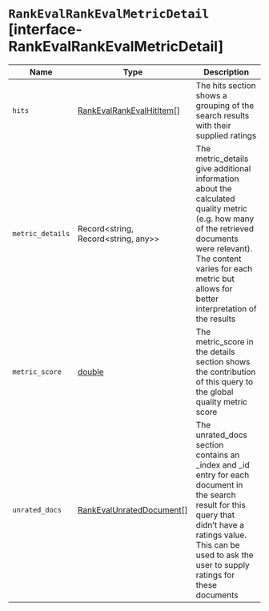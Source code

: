 # `RankEvalRankEvalMetricDetail` [interface-RankEvalRankEvalMetricDetail]

| Name | Type | Description |
| - | - | - |
| `hits` | [RankEvalRankEvalHitItem](./RankEvalRankEvalHitItem.md)[] | The hits section shows a grouping of the search results with their supplied ratings |
| `metric_details` | Record<string, Record<string, any>> | The metric_details give additional information about the calculated quality metric (e.g. how many of the retrieved documents were relevant). The content varies for each metric but allows for better interpretation of the results |
| `metric_score` | [double](./double.md) | The metric_score in the details section shows the contribution of this query to the global quality metric score |
| `unrated_docs` | [RankEvalUnratedDocument](./RankEvalUnratedDocument.md)[] | The unrated_docs section contains an _index and _id entry for each document in the search result for this query that didn’t have a ratings value. This can be used to ask the user to supply ratings for these documents |

